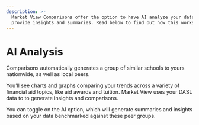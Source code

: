 ```yaml
---
description: >-
  Market View Comparisons offer the option to have AI analyze your data and
  provide insights and summaries. Read below to find out how this works.
---
```


# AI Analysis

Comparisons automatically generates a group of similar schools to yours nationwide, as well as local peers.&#x20;

You’ll see charts and graphs comparing your trends across a variety of financial aid topics, like aid awards and tuition. Market View uses your DASL data to to generate insights and comparisons.&#x20;

You can toggle on the AI option, which will generate summaries and insights based on your data benchmarked against these peer groups.
